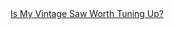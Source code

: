 <a href=" https://t.umblr.com/redirect?z=http%3A%2F%2Fwww.badaxetoolworks.com%2Fis-my-saw-worth-tuning-up.html&amp;t=OGE2YjI3MDFmN2UyOGUwM2I5ODhlYjM2NTEwNzUwMTY2OGE0MDg4OSxheDUwUnNFNA%3D%3D&amp;b=t%3AqHVAHG4mRdaot7uHHBcIRA&amp;p=https%3A%2F%2Fweekendjoiner.com%2Fpost%2F40735651127%2Fis-my-vintage-saw-worth-tuning-up&amp;m=0">
                        Is My Vintage Saw Worth Tuning Up?                    </a>
